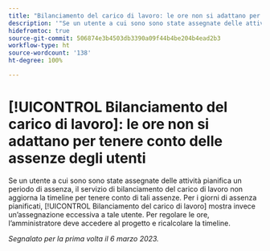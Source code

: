 ```yaml
---
title: "Bilanciamento del carico di lavoro: le ore non si adattano per tenere conto delle assenze degli utenti"
description: '"Se un utente a cui sono sono state assegnate delle attività pianifica un periodo di assenza, il servizio di bilanciamento del carico di lavoro non aggiorna la timeline per tenere conto di tali assenze. Per i giorni di assenza pianificati, Bilanciamento del carico di lavoro mostra invece un’assegnazione eccessiva a tale utente. Per regolare le ore, l’amministratore deve accedere al progetto e ricalcolare la timeline.'
hidefromtoc: true
source-git-commit: 506874e3b4503db3390a09f44b4be204b4ead2b3
workflow-type: ht
source-wordcount: '138'
ht-degree: 100%

---
```



# [!UICONTROL Bilanciamento del carico di lavoro]: le ore non si adattano per tenere conto delle assenze degli utenti

Se un utente a cui sono sono state assegnate delle attività pianifica un periodo di assenza, il servizio di bilanciamento del carico di lavoro non aggiorna la timeline per tenere conto di tali assenze. Per i giorni di assenza pianificati, [!UICONTROL Bilanciamento del carico di lavoro] mostra invece un’assegnazione eccessiva a tale utente. Per regolare le ore, l’amministratore deve accedere al progetto e ricalcolare la timeline.

_Segnalato per la prima volta il 6 marzo 2023._

